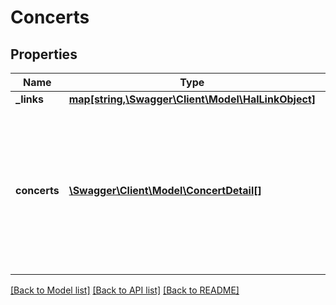 # Concerts

## Properties
Name | Type | Description | Notes
------------ | ------------- | ------------- | -------------
**_links** | [**map[string,\Swagger\Client\Model\HalLinkObject]**](HalLinkObject.md) |  | [optional] 
**concerts** | [**\Swagger\Client\Model\ConcertDetail[]**](ConcertDetail.md) | # Ressources concerts Une longue description structurée en markdown sur le champ &#x27;concerts (ajouter contexte)&#x27; | [optional] 

[[Back to Model list]](../../README.md#documentation-for-models) [[Back to API list]](../../README.md#documentation-for-api-endpoints) [[Back to README]](../../README.md)

